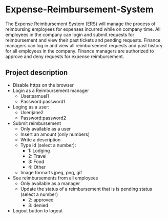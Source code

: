# Expense-Reimbursement-System
The Expense Reimbursement System (ERS) will manage the process of reimbursing employees for expenses incurred while on company time. All employees in the company can login and submit requests for reimbursement and view their past tickets and pending requests. Finance managers can log in and view all reimbursement requests and past history for all employees in the company. Finance managers are authorized to approve and deny requests for expense reimbursement.


## Project description
- Disable https on the browser
- Login as a Reimbursement manager 
  -  User:samuel1 
  -  Password:password1
- Loging as a user:
  -  User:jane2 
  -  Password:password2
- Submit reimbursement 
  - Only available as a user
  - Insert an amount (only numbers)
  - Write a description
  - Type id (select a number):
    - 1: Lodging
    - 2: Travel
    - 3: Food
    - 4: Other
  - Image formarts jpeg, png, gif
- See reimbursements from all employees
  - Only available as a manager
  - Update the status of a reimbursement that is is pending status (select a number)
    - 2: approved
    - 3: denied
- Logout button to logout